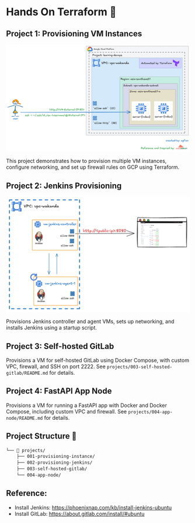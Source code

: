 # Hands On Terraform  🚀

## Project 1: Provisioning VM Instances
![prject-1](./assets/terraform-vm.png)

This project demonstrates how to provision multiple VM instances, configure networking, and set up firewall rules on GCP using Terraform.

## Project 2: Jenkins Provisioning
![prject-2](./assets/jenkins-overview.png)

Provisions Jenkins controller and agent VMs, sets up networking, and installs Jenkins using a startup script.

## Project 3: Self-hosted GitLab
Provisions a VM for self-hosted GitLab using Docker Compose, with custom VPC, firewall, and SSH on port 2222. See `projects/003-self-hosted-gitlab/README.md` for details.

## Project 4: FastAPI App Node
Provisions a VM for running a FastAPI app with Docker and Docker Compose, including custom VPC and firewall. See `projects/004-app-node/README.md` for details.

## Project Structure 📂

```bash
└── 📁 projects/
    ├── 001-provisioning-instance/
    ├── 002-provisioning-jenkins/
    ├── 003-self-hosted-gitlab/
    └── 004-app-node/
```

## Reference:
- Install Jenkins: https://phoenixnap.com/kb/install-jenkins-ubuntu
- Install GitLab: https://about.gitlab.com/install/#ubuntu